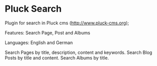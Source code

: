 # Pluck Search

Plugin for search in Pluck cms (http://www.pluck-cms.org);

Features: Search Page, Post and Albums

Languages: English and German

Search Pages by title, description, content and keywords.
Search Blog Posts by title and content.
Search Albums by title.
